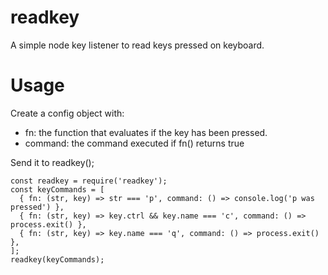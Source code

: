 # readkey

A simple node key listener to read keys pressed on keyboard.

# Usage

Create a config object with:
- fn: the function that evaluates if the key has been pressed.
- command: the command executed if fn() returns true

Send it to readkey();

```
const readkey = require('readkey');
const keyCommands = [
  { fn: (str, key) => str === 'p', command: () => console.log('p was pressed') },
  { fn: (str, key) => key.ctrl && key.name === 'c', command: () => process.exit() },
  { fn: (str, key) => key.name === 'q', command: () => process.exit() },
];
readkey(keyCommands);
```

